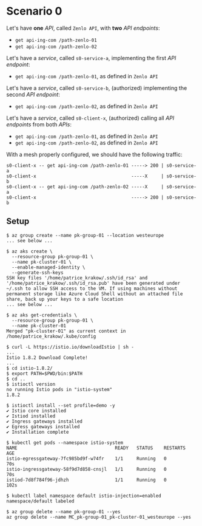 # Scenario 0

Let's have **one** _API_, called `Zenlo API`, with **two** _API endpoints_:

* `get api-ing-com /path-zenlo-01`
* `get api-ing-com /path-zenlo-02`

Let's have a _service_, called `s0-service-a`, implementing the first _API endpoint_:

* `get api-ing-com /path-zenlo-01`, as defined in `Zenlo API`

Let's have a _service_, called `s0-service-b`, (authorized) implementing the second _API endpoint_:

* `get api-ing-com /path-zenlo-02`, as defined in `Zenlo API`

Let's have a _service_, called `s0-client-x`, (authorized) calling all _API endpoints_ from both _APIs_:

* `get api-ing-com /path-zenlo-01`, as defined in `Zenlo API`
* `get api-ing-com /path-zenlo-02`, as defined in `Zenlo API`

With a mesh properly configured, we should have the following traffic:

```text
s0-client-x -- get api-ing-com /path-zenlo-01 -----> 200 | s0-service-a
s0-client-x                                   -----X     | s0-service-b
s0-client-x -- get api-ing-com /path-zenlo-02 -----X     | s0-service-a
s0-client-x                                   -----> 200 | s0-service-b
```

## Setup

```text
$ az group create --name pk-group-01 --location westeurope
... see below ...
```

```text
$ az aks create \
  --resource-group pk-group-01 \
  --name pk-cluster-01 \
  --enable-managed-identity \
  --generate-ssh-keys
SSH key files '/home/patrice_krakow/.ssh/id_rsa' and '/home/patrice_krakow/.ssh/id_rsa.pub' have been generated under ~/.ssh to allow SSH access to the VM. If using machines without permanent storage like Azure Cloud Shell without an attached file share, back up your keys to a safe location
... see below ...
```

```text
$ az aks get-credentials \
  --resource-group pk-group-01 \
  --name pk-cluster-01
Merged "pk-cluster-01" as current context in /home/patrice_krakow/.kube/config
```

```text
$ curl -L https://istio.io/downloadIstio | sh -
...
Istio 1.8.2 Download Complete!
...
$ cd istio-1.8.2/
$ export PATH=$PWD/bin:$PATH
$ cd ..
$ istioctl version
no running Istio pods in "istio-system"
1.8.2
```

```text
$ istioctl install --set profile=demo -y
✔ Istio core installed
✔ Istiod installed
✔ Ingress gateways installed
✔ Egress gateways installed
✔ Installation complete
```

```text
$ kubectl get pods --namespace istio-system
NAME                                    READY   STATUS    RESTARTS   AGE
istio-egressgateway-7fc985bd9f-w74fr    1/1     Running   0          70s
istio-ingressgateway-58f9d7d858-cnsjl   1/1     Running   0          70s
istiod-7d8f784f96-jdhzh                 1/1     Running   0          102s
```

```text
$ kubectl label namespace default istio-injection=enabled
namespace/default labeled
```

```text
$ az group delete --name pk-group-01 --yes
az group delete --name MC_pk-group-01_pk-cluster-01_westeurope --yes
```
